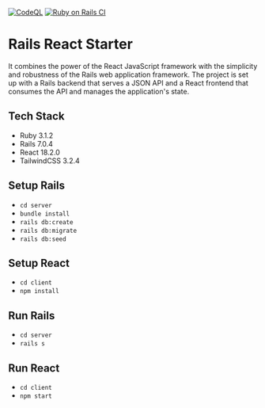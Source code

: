 [![CodeQL](https://github.com/clement-avenel/rails-react-starter/actions/workflows/codeql.yml/badge.svg)](https://github.com/clement-avenel/rails-react-starter/actions/workflows/codeql.yml)
[![Ruby on Rails CI](https://github.com/clement-avenel/rails-react-starter/actions/workflows/rubyonrails.yml/badge.svg)](https://github.com/clement-avenel/rails-react-starter/actions/workflows/rubyonrails.yml)
# Rails React Starter

It combines the power of the React JavaScript framework with the simplicity and robustness
of the Rails web application framework. The project is set up with a Rails backend that
serves a JSON API and a React frontend that consumes the API and manages the
application&apos;s state.

## Tech Stack
- Ruby 3.1.2
- Rails 7.0.4
- React 18.2.0
- TailwindCSS 3.2.4

## Setup Rails
- `cd server`
- `bundle install`
- `rails db:create`
- `rails db:migrate`
- `rails db:seed`

## Setup React
- `cd client`
- `npm install`

## Run Rails
- `cd server`
- `rails s`

## Run React
- `cd client`
- `npm start`
